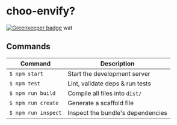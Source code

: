 # choo-envify?

[![Greenkeeper badge](https://badges.greenkeeper.io/cdaringe/choo-envify-.svg)](https://greenkeeper.io/)
wat

## Commands
Command                | Description                                      |
-----------------------|--------------------------------------------------|
`$ npm start`          | Start the development server
`$ npm test`           | Lint, validate deps & run tests
`$ npm run build`      | Compile all files into `dist/`
`$ npm run create`     | Generate a scaffold file
`$ npm run inspect`    | Inspect the bundle's dependencies